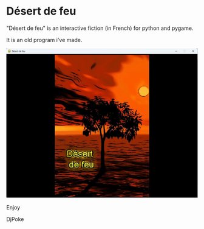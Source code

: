 # Désert de feu
"Désert de feu" is an interactive fiction (in French) for python and pygame.
 
It is an old program i've made.
 
![DesertDeFeu](screenshot.jpg)
 
Enjoy
 
DjPoke
